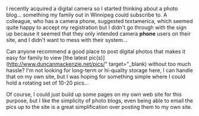 I recently acquired a digital camera so I started thinking about a photo blog... something my family out in Winnipeg could subscribe to. A colleague, who has a camera phone, suggested textamerica, which seemed quite happy to accept my registration but I didn't go through with the sign up because it seemed that they only intended camera **phone** users on their site, and I didn't want to mess with their system...

Can anyone recommend a good place to post digital photos that makes it easy for family to view [the latest pic(s)](http://www.duncanmackenzie.net/pics/" target="_blank) without too much hassle? I'm not looking for long-term or hi-quality storage here, I can handle that on my own site, but I was hoping for something simple where I could hold a rotating set of 10-20 pics...

Of course, I could just build up some pages on my own web site for this purpose, but I like the simplicity of photo blogs, even being able to email the pics up to the site is a great simplification over posting them to my own site.
